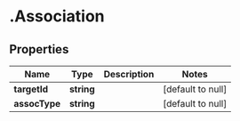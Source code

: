 # .Association

## Properties
Name | Type | Description | Notes
------------ | ------------- | ------------- | -------------
**targetId** | **string** |  | [default to null]
**assocType** | **string** |  | [default to null]


